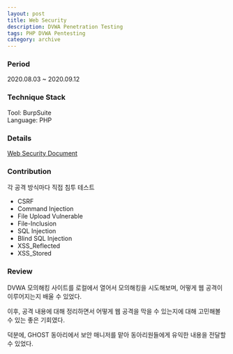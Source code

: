 ```yaml
---
layout: post
title: Web Security 
description: DVWA Penetration Testing
tags: PHP DVWA Pentesting
category: archive
---
```


### Period
2020.08.03 ~ 2020.09.12

### Technique Stack
Tool: BurpSuite  
Language: PHP 

### Details

[Web Security Document](https://github.com/Global-Handong-Oriented-Security-Team/WebSecurity)

### Contribution

각 공격 방식마다 직접 침투 테스트

- CSRF
- Command Injection
- File Upload Vulnerable
- File-Inclusion
- SQL Injection
- Blind SQL Injection
- XSS_Reflected
- XSS_Stored

### Review
DVWA 모의해킹 사이트를 로컬에서 열어서 모의해킹을 시도해보며, 어떻게 웹 공격이 이루어지는지 배울 수 있었다. 

이후, 공격 내용에 대해 정리하면서 어떻게 웹 공격을 막을 수 있는지에 대해 고민해볼 수 있는 좋은 기회였다. 

덕분에, GHOST 동아리에서 보안 매니저를 맡아 동아리원들에게 유익한 내용을 전달할 수 있었다. 